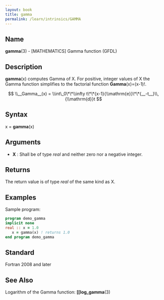 ```yaml
---
layout: book
title: gamma
permalink: /learn/intrinsics/GAMMA
---
```

## __Name__

__gamma__(3) - \[MATHEMATICS\] Gamma function
(GFDL)

## __Description__

__gamma__(x) computes Gamma of X. For positive, integer values of X the
Gamma function simplifies to the factorial function
__Gamma__(x)=(x-1)\!.

$$ \\__Gamma__(x) = \\int\_0\*\*\\infty
t\*\*{x-1}{\\mathrm{e}}\*\*{__-t__}\\,{\\mathrm{d}}t $$

## __Syntax__

x = __gamma__(x)

## __Arguments__

  - __X__
    : Shall be of type _real_ and neither zero nor a negative integer.

## __Returns__

The return value is of type _real_ of the same kind as X.

## __Examples__

Sample program:

```fortran
program demo_gamma
implicit none
real :: x = 1.0
   x = gamma(x) ! returns 1.0
end program demo_gamma
```

## __Standard__

Fortran 2008 and later

## __See Also__

Logarithm of the Gamma function: __\[\[log\_gamma__(3)
